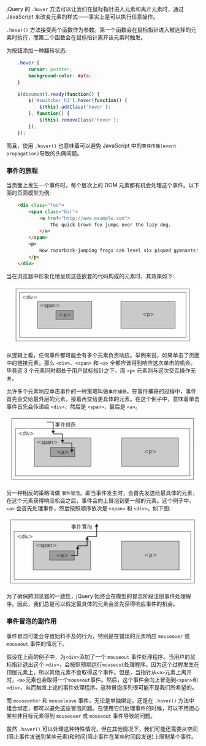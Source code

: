 
jQuery 的 `.hover` 方法可以让我们在鼠标指针进入元素和离开元素时，通过 JavaScript 来改变元素的样式——事实上是可以执行任意操作。

`.hover()` 方法接受两个函数作为参数。第一个函数会在鼠标指针进入被选择的元素时执行，而第二个函数会在鼠标指针离开该元素时触发。

为按钮添加一种翻转状态:
```css
    .hover {
        cursor: pointer;
        background-color: #afa;
    }
```

```js
    $(document).ready(function() {
        $('#switcher h3').hover(function() {
            $(this).addClass('hover');
        }, function() {
            $(this).removeClass('hover');
        });
    });
```

而且，使用 `.hover()` 也意味着可以避免 JavaScript 中的`事件传播(event propagation)`导致的头痛问题。

### 事件的旅程

当页面上发生一个事件时，每个层次上的 DOM 元素都有机会处理这个事件。以下面的页面模型为例:
```html
    <div class="foo">
        <span class="bar">
            <a href="http://www.example.com">
                The quick brown fox jumps over the lazy dog.
            </a>
        </span>
        <p>
            How razorback-jumping frogs can level six piqued gymnasts!
        </p>
    </div>
```
当在浏览器中形象化地呈现这些嵌套的代码构成的元素时，其效果如下:

![](image/event-propagation.png)

从逻辑上看，任何事件都可能会有多个元素负责响应。举例来说，如果单击了页面中的链接元素，那么 `<div>`、`<span>` 和 `<a>` 全都应该得到响应这次单击的机会。毕竟这 3 个元素同时都处于用户鼠标指针之下。而 `<p>` 元素则与这次交互操作无关。

允许多个元素响应单击事件的一种策略叫做`事件捕获`。在事件捕获的过程中，事件首先会交给最外层的元素，接着再交给更具体的元素。在这个例子中，意味着单击事件首先会传递给 `<div>`，然后是 `<span>`，最后是 `<a>`。

![事件捕获](image/事件捕获.png)

另一种相反的策略叫做 `事件冒泡`。即当事件发生时，会首先发送给最具体的元素，在这个元素获得响应机会之后，事件会向上冒泡到更一般的元素。这个例子中，`<a>` 会首先处理事件，然后按照顺序依次是 `<span>` 和 `<div>`。如下图:

![事件冒泡](image/事件冒泡.png)

为了确保跨浏览器的一致性，jQuery 始终会在模型的冒泡阶段注册事件处理程序。因此，我们总是可以假定最具体的元素会首先获得响应事件的机会。

### 事件冒泡的副作用

事件冒泡可能会导致始料不及的行为，特别是在错误的元素响应 `mouseover` 或 `mouseout` 事件的情况下。

假设在上面的例子中，为`<div>`添加了一个 `mouseout` 事件处理程序。当用户的鼠标指针退出这个 `<div>`，会按照预期运行`mouseout`处理程序。因为这个过程发生在顶层元素上，所以其他元素不会取得这个事件。但是，当指针从`<a>`元素上离开时，`<a>`元素也会取得一个`mouseout`事件。然后，这个事件会向上冒泡到`<span>`和`<div>`，从而触发上述的事件处理程序。这种冒泡序列很可能不是我们所希望的。

而 `mouseenter` 和 `mouseleave` 事件，无论是单独绑定，还是在 `.hover()` 方法中组合绑定，都可以避免这些冒泡问题。在使用它们处理事件的时候，可以不用担心某些非目标元素得到 `mouseover` 或 `mouseout` 事件导致的问题。

虽然 `.hover()` 可以处理这种特殊情况，但在其他情况下，我们可能还需要从空间(阻止事件发送到某些元素)和时间(阻止事件在某些时间段发送)上限制某个事件。

